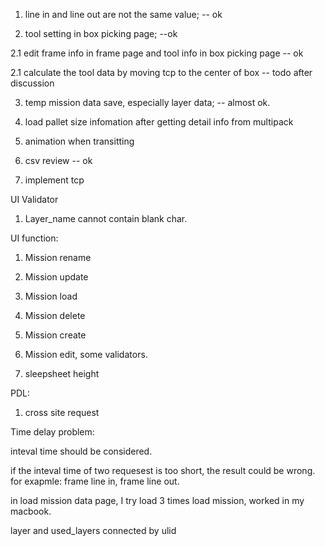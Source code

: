 1. line in and line out are not the same value;   -- ok

2. tool setting in box picking page;   --ok 

2.1 edit frame info in frame page and tool info in box picking page -- ok

2.1 calculate the tool data by moving tcp to the center of box -- todo after discussion

3. temp mission data save, especially layer data; -- almost ok.

4. load pallet size infomation after getting detail info from multipack

5. animation when transitting

6. csv review -- ok

7. implement tcp




UI Validator
1. Layer_name cannot contain blank char.

UI function:

1. Mission rename
2. Mission update
3. Mission load
4. Mission delete
5. Mission create
6. Mission edit, some validators.

7. sleepsheet height


PDL:

1. cross site request



Time delay problem:


inteval time should be considered. 

if the inteval time of two requesest is too short, the result could be wrong.
for exapmle: frame line in, frame line out.

in load mission data page, I try load 3 times load mission, worked in my macbook.


layer and used_layers connected by ulid 